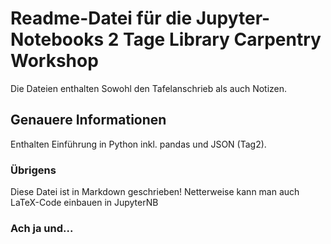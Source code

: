 # Readme-Datei für die Jupyter-Notebooks 2 Tage Library Carpentry Workshop

Die Dateien enthalten Sowohl den Tafelanschrieb als auch Notizen. 

## Genauere Informationen

Enthalten Einführung in Python inkl. pandas und JSON (Tag2). 

### Übrigens

Diese Datei ist in Markdown geschrieben! Netterweise kann man auch LaTeX-Code einbauen in JupyterNB

### Ach ja und...

